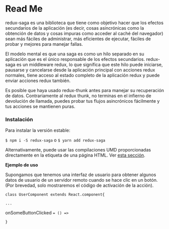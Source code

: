 # Read Me

redux-saga es una biblioteca que tiene como objetivo hacer que los efectos secundarios de la aplicación \(es decir, cosas asincrónicas como la obtención de datos y cosas impuras como acceder al caché del navegador\) sean más fáciles de administrar, más eficientes de ejecutar, fáciles de probar y mejores para manejar fallas.

El modelo mental es que una saga es como un hilo separado en su aplicación que es el único responsable de los efectos secundarios. redux-saga es un middleware redux, lo que significa que este hilo puede iniciarse, pausarse y cancelarse desde la aplicación principal con acciones redux normales, tiene acceso al estado completo de la aplicación redux y puede enviar acciones redux también.

Es posible que haya usado redux-thunk antes para manejar su recuperación de datos. Contrariamente al redux thunk, no terminas en el infierno de devolución de llamada, puedes probar tus flujos asincrónicos fácilmente y tus acciones se mantienen puras.

### Instalación <a id="instalaci&#xF3;n"></a>

Para instalar la versión estable:

`$ npm i -S redux-saga` o `$ yarn add redux-saga`

Alternativamente, puede usar las compilaciones UMD proporcionadas directamente en la etiqueta  de una página HTML. Ver [esta sección](https://redux-saga.js.org/#using-umd-build-in-the-browser).

**Ejemplo de uso**

Supongamos que tenemos una interfaz de usuario para obtener algunos datos de usuario de un servidor remoto cuando se hace clic en un botón. \(Por brevedad, solo mostraremos el código de activación de la acción\).

`class UserComponent extends React.component{` 

`...`

onSomeButtonClicked `= () =>` 

`}`








